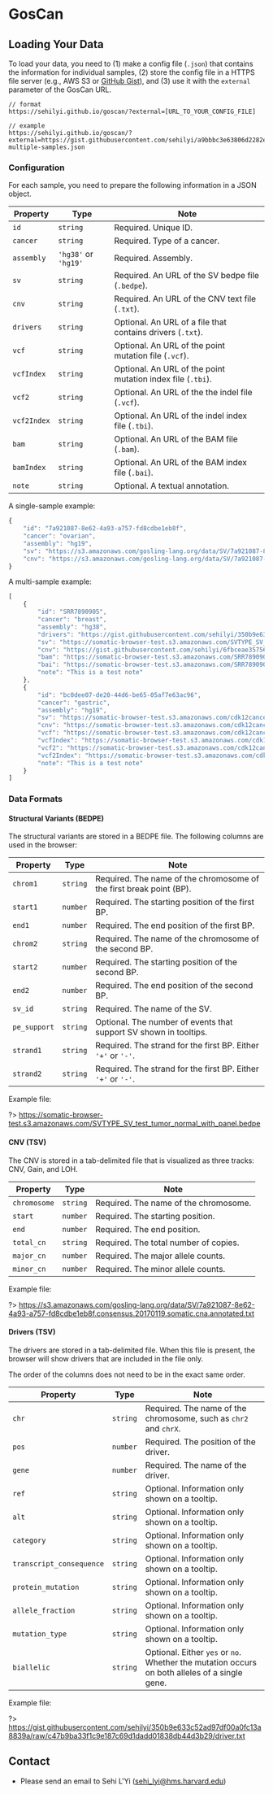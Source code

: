 # GosCan

## Loading Your Data

To load your data, you need to (1) make a config file (`.json`) that contains the information for individual samples, (2) store the config file in a HTTPS file server (e.g., AWS S3 or [GitHub Gist](https://gist.github.com/)), and (3) use it with the `external` parameter of the GosCan URL.

```
// format
https://sehilyi.github.io/goscan/?external=[URL_TO_YOUR_CONFIG_FILE]

// example
https://sehilyi.github.io/goscan/?external=https://gist.githubusercontent.com/sehilyi/a9bbbc3e63806d2282e1959e27a65a53/raw/b6c0ab07a220027196746f46607e916bd9751c70/goscan-multiple-samples.json
```

### Configuration

For each sample, you need to prepare the following information in a JSON object.

| Property | Type | Note |
|---|---|---|
| `id` | `string` | Required. Unique ID. |
| `cancer` | `string` | Required. Type of a cancer. |
| `assembly` | `'hg38'` or `'hg19'` | Required. Assembly. |
| `sv` | `string` | Required. An URL of the SV bedpe file (`.bedpe`). |
| `cnv` | `string` | Required. An URL of the CNV text file (`.txt`). |
| `drivers` | `string` | Optional. An URL of a file that contains drivers (`.txt`). |
| `vcf` | `string` | Optional. An URL of the point mutation file (`.vcf`). |
| `vcfIndex` | `string` | Optional. An URL of the point mutation index file (`.tbi`). |
| `vcf2` | `string` | Optional. An URL of the the indel file (`.vcf`). |
| `vcf2Index` | `string` | Optional. An URL of the indel index file (`.tbi`). |
| `bam` | `string` | Optional. An URL of the BAM file (`.bam`). |
| `bamIndex` | `string` | Optional. An URL of the BAM index file (`.bai`). |
| `note` | `string` | Optional. A textual annotation. |

A single-sample example:
```js
{
    "id": "7a921087-8e62-4a93-a757-fd8cdbe1eb8f",
    "cancer": "ovarian",
    "assembly": "hg19",
    "sv": "https://s3.amazonaws.com/gosling-lang.org/data/SV/7a921087-8e62-4a93-a757-fd8cdbe1eb8f.pcawg_consensus_1.6.161022.somatic.sv.bedpe",
    "cnv": "https://s3.amazonaws.com/gosling-lang.org/data/SV/7a921087-8e62-4a93-a757-fd8cdbe1eb8f.consensus.20170119.somatic.cna.annotated.txt"
}
```

A multi-sample example:
```js
[
    {
        "id": "SRR7890905",
        "cancer": "breast",
        "assembly": "hg38",
        "drivers": "https://gist.githubusercontent.com/sehilyi/350b9e633c52ad97df00a0fc13a8839a/raw/c47b9ba33f1c9e187c69d1dadd01838db44d3b29/driver.txt",
        "sv": "https://somatic-browser-test.s3.amazonaws.com/SVTYPE_SV_test_tumor_normal_with_panel.bedpe",
        "cnv": "https://gist.githubusercontent.com/sehilyi/6fbceae35756b13472332d6b81b10803/raw/596428a8b0ebc00e7f8cbc52b050db0fbd6e19a5/SRR7890943.ascat.v3.cnv.tsv",
        "bam": "https://somatic-browser-test.s3.amazonaws.com/SRR7890905_GAPFI2USVS21.bam",
        "bai": "https://somatic-browser-test.s3.amazonaws.com/SRR7890905_GAPFI2USVS21.bam.bai",
        "note": "This is a test note"
    },
    {
        "id": "bc0dee07-de20-44d6-be65-05af7e63ac96",
        "cancer": "gastric",
        "assembly": "hg19",
        "sv": "https://somatic-browser-test.s3.amazonaws.com/cdk12cancers/bc0dee07-de20-44d6-be65-05af7e63ac96.pcawg_consensus_1.6.161116.somatic.sv.bedpe",
        "cnv": "https://somatic-browser-test.s3.amazonaws.com/cdk12cancers/bc0dee07-de20-44d6-be65-05af7e63ac96.consensus.20170119.somatic.cna.txt",
        "vcf": "https://somatic-browser-test.s3.amazonaws.com/cdk12cancers/bc0dee07-de20-44d6-be65-05af7e63ac96.consensus.20160830.somatic.snv_mnv.sorted.vcf.gz",
        "vcfIndex": "https://somatic-browser-test.s3.amazonaws.com/cdk12cancers/bc0dee07-de20-44d6-be65-05af7e63ac96.consensus.20160830.somatic.snv_mnv.sorted.vcf.gz.tbi",
        "vcf2": "https://somatic-browser-test.s3.amazonaws.com/cdk12cancers/bc0dee07-de20-44d6-be65-05af7e63ac96.consensus.20161006.somatic.indel.sorted.vcf.gz",
        "vcf2Index": "https://somatic-browser-test.s3.amazonaws.com/cdk12cancers/bc0dee07-de20-44d6-be65-05af7e63ac96.consensus.20161006.somatic.indel.sorted.vcf.gz.tbi",
        "note": "This is a test note"
    }
]
```

### Data Formats

#### Structural Variants (BEDPE)
<!-- https://bedtools.readthedocs.io/en/latest/content/general-usage.html#bedpe-format -->

The structural variants are stored in a BEDPE file. The following columns are used in the browser:

| Property | Type | Note |
|---|---|---|
| `chrom1` | `string` | Required. The name of the chromosome of the first break point (BP). |
| `start1` | `number` | Required. The starting position of the first BP. |
| `end1` | `number` | Required. The end position of the first BP. |
| `chrom2` | `string` | Required. The name of the chromosome of the second BP. |
| `start2` | `number` | Required. The starting position of the second BP. |
| `end2` | `number` | Required. The end position of the second BP. |
| `sv_id` | `string` | Required. The name of the SV. |
| `pe_support` | `string` | Optional. The number of events that support SV shown in tooltips. |
| `strand1` | `string` | Required. The strand for the first BP. Either `'+'` or `'-'`. |
| `strand2` | `string` | Required. The strand for the first BP. Either `'+'` or `'-'`. |

Example file:

?> https://somatic-browser-test.s3.amazonaws.com/SVTYPE_SV_test_tumor_normal_with_panel.bedpe

#### CNV (TSV)
<!-- https://bedtools.readthedocs.io/en/latest/content/general-usage.html#bedpe-format -->

The CNV is stored in a tab-delimited file that is visualized as three tracks: CNV, Gain, and LOH.

| Property | Type | Note |
|---|---|---|
| `chromosome` | `string` | Required. The name of the chromosome. |
| `start` | `number` | Required. The starting position. |
| `end` | `number` | Required. The end position. |
| `total_cn` | `string` | Required. The total number of copies. |
| `major_cn` | `number` | Required. The major allele counts. |
| `minor_cn` | `number` | Required. The minor allele counts. |

Example file:

?> https://s3.amazonaws.com/gosling-lang.org/data/SV/7a921087-8e62-4a93-a757-fd8cdbe1eb8f.consensus.20170119.somatic.cna.annotated.txt

#### Drivers (TSV)
<!-- https://bedtools.readthedocs.io/en/latest/content/general-usage.html#bedpe-format -->

The drivers are stored in a tab-delimited file. When this file is present, the browser will show drivers that are included in the file only.

The order of the columns does not need to be in the exact same order.

| Property | Type | Note |
|---|---|---|
| `chr` | `string` | Required. The name of the chromosome, such as `chr2` and `chrX`. |
| `pos` | `number` | Required. The position of the driver. |
| `gene` | `number` | Required. The name of the driver. |
| `ref` | `string` | Optional. Information only shown on a tooltip. |
| `alt` | `string` | Optional. Information only shown on a tooltip. |
| `category` | `string` | Optional. Information only shown on a tooltip. |
| `transcript_consequence` | `string` | Optional. Information only shown on a tooltip. |
| `protein_mutation` | `string` | Optional. Information only shown on a tooltip. |
| `allele_fraction` | `string` | Optional. Information only shown on a tooltip. |
| `mutation_type` | `string` | Optional. Information only shown on a tooltip. |
| `biallelic` | `string` | Optional. Either `yes` or `no`. Whether the mutation occurs on both alleles of a single gene. |

Example file:

?> https://gist.githubusercontent.com/sehilyi/350b9e633c52ad97df00a0fc13a8839a/raw/c47b9ba33f1c9e187c69d1dadd01838db44d3b29/driver.txt

## Contact

- Please send an email to Sehi L'Yi (sehi_lyi@hms.harvard.edu)

<!-- This web-based tool allows interactively exploring structural variants of cancer patients with macroscopic (genome-wide) and microscopic (alignment) views. The main visualization shows structural variants of a single patient with circular overview (top), linear detail view (middle), and two alignment views (bottom). Users can select a sample from a sample gallery that can be opened by clicking on a button on the left-top corner of the browser.

## Main Components
### Circular overview
This view displays the overview of structural variants (arcs), Loss-of-Heterozygosity, or LOH (red ring), CNV Gain (green ring), and putative drivers (text labels), along with chromosome ideograms.

### Linear Detail View
This view shows the same information as in Circular Overview but focuses on a smaller region to allow browsing information in a more detailed manner. This view is linked with a light blue brush on the circular overview, i.e., representing the same region.

### Alignment Views
These views show alignment around two breakpoints of a user-selected SV (i.e., thick arc on the circular overview and the linear detail view). The gray vertical lines represent breakpoints of the user-selected SV. 

* Color: The five colors (green, blue, red, orange, yellow) represent the types of SV events. If a read on the left view has a mate on the right view, these reads are encoded with one of the five colors depending on its SV type. If paired reads are not positioned within the two views, they are just represented with grey colors.

* Loading the alignment information may take up to few minutes.

### Sample Gallery

This gallery allows browsing samples in small multiples.

## How To Use

### Navigating Linear Detail View on Circular Overview
By clicking and dragging a mouse on a blue brush, users can navigate a linear view.

### Opening Alignment Views

Upon clicking on a SV on either an overview or a linear view, two alignment views are opened that show two regions around breakpoints. The selected SV is represented with thicker edges. Vertical gray lines on the alignment views represent the breakpoints of the selected SV.

### Selecting a Sample

From the sample gallery, a user can select a sample of interest by clicking.

### Navigating To Specific Chromosomes

Using the drop-down menus, a user can quickly navigate to a certain chromosome on an either overview or the linear detail view.

### Exporting PNG

### Interacting with Visualizations
By default, interactions are not activated in visualizations. You will first need to click on a visualization, following the instruction on the left-top corner (i.e., “Click inside to use interactions”). 

After clicking on it, you can now adjust brushes, use the mouse wheel to zoom in and out, and click on a SV. In this mode, you can scroll the entire website by putting your mouse around the main visualization (i.e., gray dotted region). 

When you click on the outside of the visualization, the interactions will be deactivated. In this mode, you can safely scroll the entire website by positioning your mouse anywhere, even on the visualization.

### Loading Your Own Datasets
... -->
